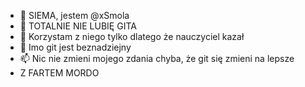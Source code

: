 - 👋 SIEMA, jestem @xSmola
- 👀 TOTALNIE NIE LUBIĘ GITA
- 🌱 Korzystam z niego tylko dlatego że nauczyciel kazał
- 💞️ Imo git jest beznadziejny
- 📫 Nic nie zmieni mojego zdania chyba, że git się zmieni na lepsze
- Z FARTEM MORDO
